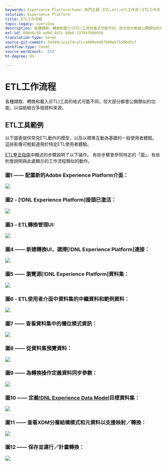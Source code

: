 ```yaml
---
keywords: Experience Platform;home；熱門主題；ETL;etl;etl工作流；ETL工作流
solution: Experience Platform
title: ETL工作流程
topic-legacy: overview
description: 各種擷取、轉換和載入(ETL)工具的格式可能不同，但大部分都會公開類似的功能，以協助結合多個資料來源。
exl-id: 09de6c50-ad04-4d7c-99e6-33784fb0dd58
translation-type: tm+mt
source-git-commit: 5d449c1ca174cafcca988e9487940eb7550bd5cf
workflow-type: tm+mt
source-wordcount: '213'
ht-degree: 0%

---
```


# ETL工作流程

各種擷取、轉換和載入(ETL)工具的格式可能不同，但大部分都會公開類似的功能，以協助結合多個資料來源。

## ETL工具範例

以下圖表提供常見ETL動作的模型，以及以標準互動為基礎的一般使用者體驗。 這些影像可輕鬆適用於特定ETL使用者體驗。

[ETL整合指南](home.md)中概述的步驟說明了以下操作。 有些步驟會參照特定的「圖」，有些則會說明與此處顯示的工作流程類似的動作。

### 圖1 —— 配置新的Adobe Experience Platform介面：

![](images/image2.png)

### 圖2 - [!DNL Experience Platform]接頭已激活：

![](images/image3.png)

### 圖3 - ETL轉換管理UI:

![](images/image4.png)

### 圖4 —— 新建轉換UI，選擇[!DNL Experience Platform]連接：

![](images/image5.png)

### 圖5 —— 瀏覽源[!DNL Experience Platform]資料集：

![](images/image6.png)

### 圖6 - ETL使用者介面中資料集的中繼資料和範例資料：

![](images/image7.png)

### 圖7 —— 查看資料集中的欄位模式資訊：

![](images/image8.png)

### 圖8 —— 從資料集預覽資料：

![](images/image9.png)

### 圖9 —— 為轉換操作定義資料同步參數：

![](images/image10.png)

### 圖10 —— 定義[!DNL Experience Data Model](XDM)目標資料集：

![](images/image11.png)

### 圖11 —— 查看XDM分層結構模式和元資料以支援映射／轉換：

![](images/image12.png)

### 圖12 —— 保存並運行／計畫轉換：

![](images/image13.png)
